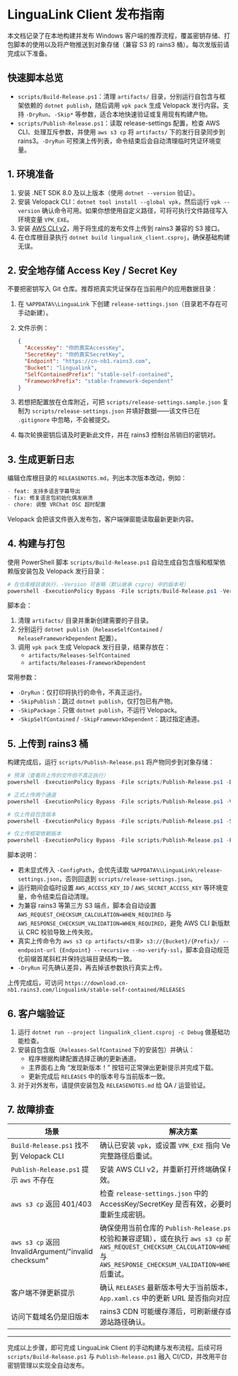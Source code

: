 # LinguaLink Client 发布指南

本文档记录了在本地构建并发布 Windows 客户端的推荐流程，覆盖密钥存储、打包脚本的使用以及将产物推送到对象存储（兼容 S3 的 rains3 桶）。每次发版前请完成以下准备。

## 快速脚本总览

- `scripts/Build-Release.ps1`：清理 `artifacts/` 目录，分别运行自包含与框架依赖的 `dotnet publish`，随后调用 `vpk pack` 生成 Velopack 发行内容。支持 `-DryRun`、`-Skip*` 等参数，适合本地快速验证或复用现有构建产物。
- `scripts/Publish-Release.ps1`：读取 release-settings 配置，检查 AWS CLI、处理互斥参数，并使用 `aws s3 cp` 将 `artifacts/` 下的发行目录同步到 rains3。`-DryRun` 可预演上传列表，命令结束后会自动清理临时凭证环境变量。

## 1. 环境准备

1. 安装 .NET SDK 8.0 及以上版本（使用 `dotnet --version` 验证）。
2. 安装 Velopack CLI：`dotnet tool install --global vpk`，然后运行 `vpk --version` 确认命令可用。如果你想使用自定义路径，可将可执行文件路径写入环境变量 `VPK_EXE`。
3. 安装 [AWS CLI v2](https://docs.aws.amazon.com/cli/latest/userguide/getting-started-install.html)，用于将生成的发布文件上传到 rains3 兼容的 S3 接口。
4. 在仓库根目录执行 `dotnet build lingualink_client.csproj`，确保基础构建无误。

## 2. 安全地存储 Access Key / Secret Key

不要把密钥写入 Git 仓库。推荐把真实凭证保存在当前用户的应用数据目录：

1. 在 `%APPDATA%\LinguaLink` 下创建 `release-settings.json`（目录若不存在可手动新建）。
2. 文件示例：

   ```json
   {
     "AccessKey": "你的真实AccessKey",
     "SecretKey": "你的真实SecretKey",
     "Endpoint": "https://cn-nb1.rains3.com",
     "Bucket": "lingualink",
     "SelfContainedPrefix": "stable-self-contained",
     "FrameworkPrefix": "stable-framework-dependent"
   }
   ```

3. 若想把配置放在仓库附近，可把 `scripts/release-settings.sample.json` 复制为 `scripts/release-settings.json` 并填好数据——该文件已在 `.gitignore` 中忽略，不会被提交。
4. 每次轮换密钥后请及时更新此文件，并在 rains3 控制台吊销旧的密钥对。

## 3. 生成更新日志

编辑仓库根目录的 `RELEASENOTES.md`，列出本次版本改动，例如：

```markdown
- feat: 支持多语言字幕导出
- fix: 修复语言包初始化偶发崩溃
- chore: 调整 VRChat OSC 超时配置
```

Velopack 会把该文件嵌入发布包，客户端弹窗能读取最新更新内容。

## 4. 构建与打包

使用 PowerShell 脚本 `scripts/Build-Release.ps1` 自动生成自包含版和框架依赖版安装包及 Velopack 发行目录：

```powershell
# 在仓库根目录执行，-Version 可省略（默认继承 csproj 中的版本号）
powershell -ExecutionPolicy Bypass -File scripts/Build-Release.ps1 -Version 3.4.6
```

脚本会：

1. 清理 `artifacts/` 目录并重新创建需要的子目录。
2. 分别运行 `dotnet publish`（`ReleaseSelfContained` / `ReleaseFrameworkDependent` 配置）。
3. 调用 `vpk pack` 生成 Velopack 发行目录，结果存放在：
   - `artifacts/Releases-SelfContained`
   - `artifacts/Releases-FrameworkDependent`

常用参数：

- `-DryRun`：仅打印将执行的命令，不真正运行。
- `-SkipPublish`：跳过 `dotnet publish`，仅打包已有产物。
- `-SkipPackage`：只做 `dotnet publish`，不运行 Velopack。
- `-SkipSelfContained` / `-SkipFrameworkDependent`：跳过指定通道。

## 5. 上传到 rains3 桶

构建完成后，运行 `scripts/Publish-Release.ps1` 将产物同步到对象存储：

```powershell
# 预演（查看将上传的文件但不真正执行）
powershell -ExecutionPolicy Bypass -File scripts/Publish-Release.ps1 -DryRun

# 正式上传两个通道
powershell -ExecutionPolicy Bypass -File scripts/Publish-Release.ps1 -Version 3.4.6

# 仅上传自包含版本
powershell -ExecutionPolicy Bypass -File scripts/Publish-Release.ps1 -SelfContainedOnly -Version 3.4.6

# 仅上传框架依赖版本
powershell -ExecutionPolicy Bypass -File scripts/Publish-Release.ps1 -FrameworkOnly -Version 3.4.6
```

脚本说明：

- 若未显式传入 `-ConfigPath`，会优先读取 `%APPDATA%\LinguaLink\release-settings.json`，否则回退到 `scripts/release-settings.json`。
- 运行期间会临时设置 `AWS_ACCESS_KEY_ID` / `AWS_SECRET_ACCESS_KEY` 等环境变量，命令结束后自动清理。
- 为兼容 rains3 等第三方 S3 端点，脚本会自动设置 `AWS_REQUEST_CHECKSUM_CALCULATION=WHEN_REQUIRED` 与 `AWS_RESPONSE_CHECKSUM_VALIDATION=WHEN_REQUIRED`，避免 AWS CLI 新版默认 CRC 校验导致上传失败。
- 真实上传命令为 `aws s3 cp artifacts/<目录> s3://{Bucket}/{Prefix}/ --endpoint-url {Endpoint} --recursive --no-verify-ssl`，脚本会自动规范化前缀首尾斜杠并保持远端目录结构一致。
- `-DryRun` 可先确认差异，再去掉该参数执行真实上传。

上传完成后，可访问 `https://download.cn-nb1.rains3.com/lingualink/stable-self-contained/RELEASES`

## 6. 客户端验证

1. 运行 `dotnet run --project lingualink_client.csproj -c Debug` 做基础功能检查。
2. 安装自包含版（`Releases-SelfContained` 下的安装包）并确认：
   - 程序根据构建配置选择正确的更新通道。
   - 主界面右上角 “发现新版本！” 按钮可正常弹出更新提示并完成下载。
   - 更新完成后 `RELEASES` 中的版本号与当前版本一致。
3. 对于对外发布，请提供安装包及 `RELEASENOTES.md` 给 QA / 运营验证。

## 7. 故障排查

| 场景 | 解决方案 |
| ---- | -------- |
| `Build-Release.ps1` 找不到 Velopack CLI | 确认已安装 `vpk`，或设置 `VPK_EXE` 指向 Velopack CLI 完整路径后重试。 |
| `Publish-Release.ps1` 提示 `aws` 不存在 | 安装 AWS CLI v2，并重新打开终端确保 PATH 生效。 |
| `aws s3 cp` 返回 401/403 | 检查 `release-settings.json` 中的 AccessKey/SecretKey 是否有效，必要时在控制台重新生成密钥。 |
| `aws s3 cp` 返回 InvalidArgument/"invalid checksum" | 确保使用当前仓库的 `Publish-Release.ps1`（已内置校验和兼容逻辑），或在执行 `aws s3 cp` 前手动设置 `AWS_REQUEST_CHECKSUM_CALCULATION=WHEN_REQUIRED` 与 `AWS_RESPONSE_CHECKSUM_VALIDATION=WHEN_REQUIRED` 后重试。 |
| 客户端不弹更新提示 | 确认 `RELEASES` 最新版本号大于当前版本，并检查 `App.xaml.cs` 中的更新 URL 是否指向对应目录。 |
| 访问下载域名仍是旧版本 | rains3 CDN 可能缓存滞后，可刷新缓存或直接访问源站路径确认。 |

---

完成以上步骤，即可完成 LinguaLink Client 的手动构建与发布流程。后续可将 `scripts/Build-Release.ps1` 与 `Publish-Release.ps1` 融入 CI/CD，并改用平台密钥管理以实现全自动发布。
